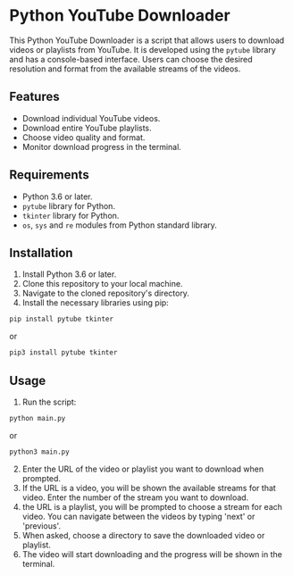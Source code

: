 # Python YouTube Downloader

This Python YouTube Downloader is a script that allows users to download videos or playlists from YouTube. It is developed using the `pytube` library and has a console-based interface. Users can choose the desired resolution and format from the available streams of the videos.

## Features

- Download individual YouTube videos.
- Download entire YouTube playlists.
- Choose video quality and format.
- Monitor download progress in the terminal.

## Requirements

- Python 3.6 or later.
- `pytube` library for Python.
- `tkinter` library for Python.
- `os`, `sys` and `re` modules from Python standard library.

## Installation

1. Install Python 3.6 or later.
2. Clone this repository to your local machine.
3. Navigate to the cloned repository's directory.
4. Install the necessary libraries using pip:

```bash
pip install pytube tkinter
```
or
```bash
pip3 install pytube tkinter
```

## Usage
1. Run the script:

```bash
python main.py
```
or
```bash
python3 main.py
```

2. Enter the URL of the video or playlist you want to download when prompted.
3. If the URL is a video, you will be shown the available streams for that video. Enter the number of the stream you want to download.
4. the URL is a playlist, you will be prompted to choose a stream for each video. You can navigate between the videos by typing 'next' or 'previous'.
5. When asked, choose a directory to save the downloaded video or playlist.
6. The video will start downloading and the progress will be shown in the terminal.